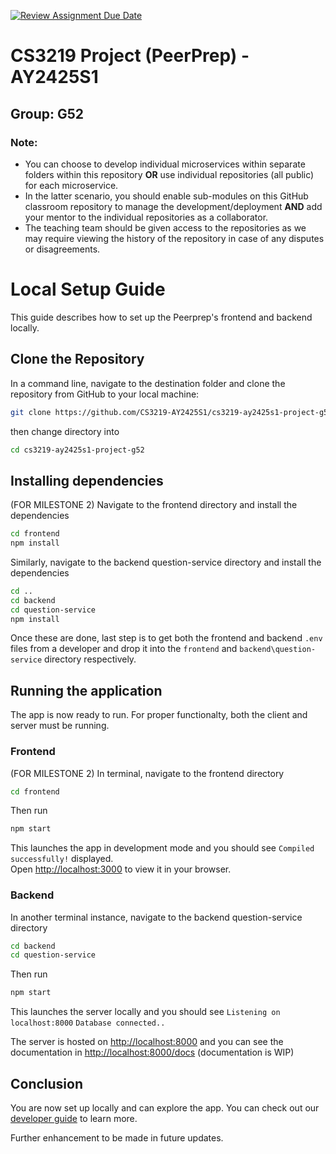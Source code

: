 [![Review Assignment Due Date](https://classroom.github.com/assets/deadline-readme-button-22041afd0340ce965d47ae6ef1cefeee28c7c493a6346c4f15d667ab976d596c.svg)](https://classroom.github.com/a/bzPrOe11)
# CS3219 Project (PeerPrep) - AY2425S1
## Group: G52

### Note: 
- You can choose to develop individual microservices within separate folders within this repository **OR** use individual repositories (all public) for each microservice. 
- In the latter scenario, you should enable sub-modules on this GitHub classroom repository to manage the development/deployment **AND** add your mentor to the individual repositories as a collaborator. 
- The teaching team should be given access to the repositories as we may require viewing the history of the repository in case of any disputes or disagreements. 

# Local Setup Guide

This guide describes how to set up the Peerprep's frontend and backend locally.

## Clone the Repository

In a command line, navigate to the destination folder and clone the repository from GitHub to your local machine:

```bash
git clone https://github.com/CS3219-AY2425S1/cs3219-ay2425s1-project-g52.git
```

then change directory into

```bash
cd cs3219-ay2425s1-project-g52
```

## Installing dependencies
(FOR MILESTONE 2)
Navigate to the frontend directory and install the dependencies

```bash
cd frontend
npm install
```

Similarly, navigate to the backend question-service directory and install the dependencies
```bash
cd ..
cd backend
cd question-service
npm install
```

Once these are done, last step is to get both the frontend and backend `.env` files from a developer and drop it into the `frontend` and `backend\question-service` directory respectively.


## Running the application

The app is now ready to run. For proper functionalty, both the client and server must be running.

### Frontend
(FOR MILESTONE 2)
In terminal, navigate to the frontend directory 
```bash
cd frontend
```
Then run
```bash
npm start
```

This launches the app in development mode and you should see `Compiled successfully!` displayed.\
Open [http://localhost:3000](http://localhost:3000) to view it in your browser.

### Backend

In another terminal instance, navigate to the backend question-service directory 
```bash
cd backend
cd question-service
```
Then run
```bash
npm start
```

This launches the server locally and you should see 
`Listening on localhost:8000` `Database connected..`

The server is hosted on [http://localhost:8000](http://localhost:8000) and you can see the documentation in [http://localhost:8000/docs](http://localhost:8000/docs) (documentation is WIP)

## Conclusion

You are now set up locally and can explore the app. You can check out our [developer guide](DeveloperGuide.md) to learn more. 

Further enhancement to be made in future updates.